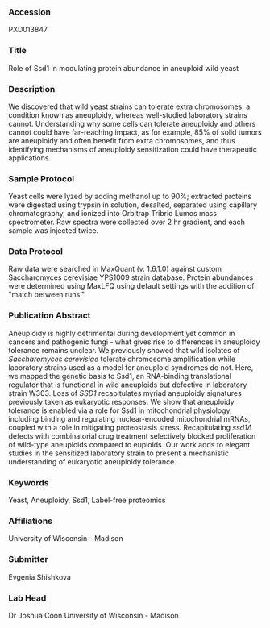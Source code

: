 ### Accession
PXD013847

### Title
Role of Ssd1 in modulating protein abundance in aneuploid wild yeast

### Description
We discovered that wild yeast strains can tolerate extra chromosomes, a condition known as aneuploidy, whereas well-studied laboratory strains cannot.  Understanding why some cells can tolerate aneuploidy and others cannot could have far-reaching impact, as for example, 85% of solid tumors are aneuploidy and often benefit from extra chromosomes, and thus identifying mechanisms of aneuploidy sensitization could have therapeutic applications.

### Sample Protocol
Yeast cells were lyzed by adding methanol up to 90%; extracted proteins were digested using trypsin in solution, desalted, separated using capillary chromatography, and ionized into Orbitrap Tribrid Lumos mass spectrometer. Raw spectra were collected over 2 hr gradient, and each sample was injected twice.

### Data Protocol
Raw data were searched in MaxQuant (v. 1.6.1.0) against custom Saccharomyces cerevisiae YPS1009 strain database. Protein abundances were determined using MaxLFQ using default settings with the addition of "match between runs."

### Publication Abstract
Aneuploidy is highly detrimental during development yet common in cancers and pathogenic fungi - what gives rise to differences in aneuploidy tolerance remains unclear. We previously showed that wild isolates of <i>Saccharomyces cerevisiae</i> tolerate chromosome amplification while laboratory strains used as a model for aneuploid syndromes do not. Here, we mapped the genetic basis to Ssd1, an RNA-binding translational regulator that is functional in wild aneuploids but defective in laboratory strain W303. Loss of <i>SSD1</i> recapitulates myriad aneuploidy signatures previously taken as eukaryotic responses. We show that aneuploidy tolerance is enabled via a role for Ssd1 in mitochondrial physiology, including binding and regulating nuclear-encoded mitochondrial mRNAs, coupled with a role in mitigating proteostasis stress. Recapitulating <i>ssd1&#x394;</i> defects with combinatorial drug treatment selectively blocked proliferation of wild-type aneuploids compared to euploids. Our work adds to elegant studies in the sensitized laboratory strain to present a mechanistic understanding of eukaryotic aneuploidy tolerance.

### Keywords
Yeast, Aneuploidy, Ssd1, Label-free proteomics

### Affiliations
University of Wisconsin - Madison

### Submitter
Evgenia Shishkova

### Lab Head
Dr Joshua Coon
University of Wisconsin - Madison


